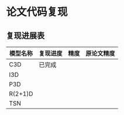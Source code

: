 # 论文代码复现

## 复现进展表

| 模型名称 | 复现进度 | 精度 | 原论文精度 |
| -------- | -------- | ---- | ---------- |
| C3D      | 已完成   |      |            |
| I3D      |          |      |            |
| P3D      |          |      |            |
| R(2+1)D  |          |      |            |
| TSN      |          |      |            |

